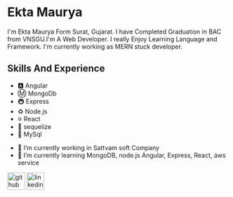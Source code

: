 # Ekta Maurya
I'm Ekta Maurya Form Surat, Gujarat. I have Completed Graduation in BAC from VNSGU.I'm A Web Developer. I really Enjoy Learning Language and Framework. I'm currently working as MERN stuck developer.

## Skills And Experience 
* 🅰 Angular
* Ⓜ MongoDb
* 🚇 Express
* ♻ Node.js
* 🔯 React
* :large_blue_diamond: sequelize
* :large_blue_diamond: MySql

- 🔭 I’m currently working in Sattvam soft Company 
- 🌱 I’m currently learning MongoDB, node.js Angular, Express, React, aws service 


[<img src='https://cdn.jsdelivr.net/npm/simple-icons@3.0.1/icons/github.svg' alt='github' height='40'>](https://github.com/mauryaekta) 
[<img src='https://download.logo.wine/logo/LinkedIn/LinkedIn-Logo.wine.png' alt='linkedin' height='40'>](https://www.linkedin.com/in/maurya-ekta-354208227)



